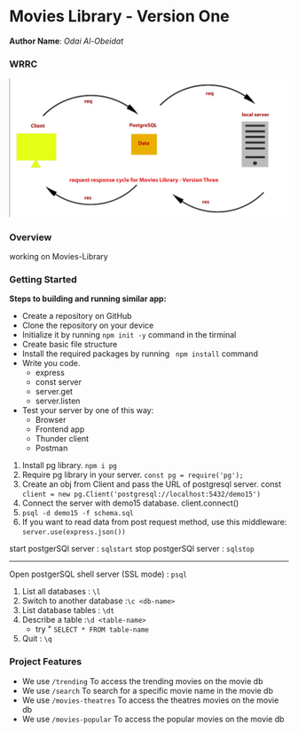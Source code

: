 # Movies Library -  Version One

**Author Name**: *Odai Al-Obeidat*

### WRRC
![Movies Library -WRRC](./Movie%20Data/WRRC%20PG.jpg)



### Overview
working on Movies-Library 

### Getting Started
**Steps to building and running similar app:**

- Create a repository on GitHub
- Clone the repository on your device
- Initialize it by running ```npm init -y``` command in the tirminal 
- Create basic file structure
- Install the required packages by running ```  npm install ``` command
- Write you code.
    - express
    - const server
    - server.get
    - server.listen
- Test your server by one of this way:
    - Browser
    - Frontend app
    - Thunder client
    - Postman
  
1. Install pg library. ```npm i pg```
2. Require pg library in your server. ```const pg = require('pg');```
3. Create an obj from Client and pass the URL of postgresql server.
   const ```client = new pg.Client('postgresql://localhost:5432/demo15')```
4. Connect the server with demo15 database. client.connect()
5. ```psql -d demo15 -f schema.sql```
6. If you want to read data from post request method, use this middleware: ```server.use(express.json())```




start postgerSQl server : ```sqlstart```
stop postgerSQl server : ```sqlstop```
_______________________________________
Open postgerSQL shell server (SSL mode) : ```psql```
1. List all databases : ```\l```
2. Switch to another database :```\c <db-name>```
3. List database tables : ```\dt```
4. Describe a table :```\d <table-name>```
    - try " ```SELECT * FROM table-name```
5. Quit : ```\q```

### Project Features

- We use ```/trending``` To access the trending movies on the movie db 
- We use ```/search``` To search for a specific movie name in the movie db
-  We use ```/movies-theatres``` To access the theatres movies on the movie db 
-  We use ```/movies-popular``` To access the popular movies on the movie db 
